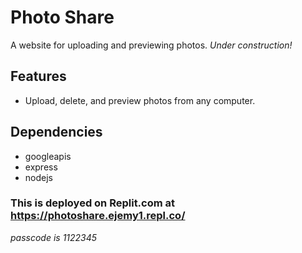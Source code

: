 # Photo Share
A website for uploading and previewing photos.
*Under construction!*
## Features
- Upload, delete, and preview photos from any computer.

## Dependencies
- googleapis
- express
- nodejs

### This is deployed on Replit.com at https://photoshare.ejemy1.repl.co/
*passcode is 1122345*
